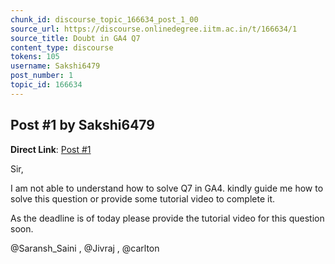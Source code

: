 ```yaml
---
chunk_id: discourse_topic_166634_post_1_00
source_url: https://discourse.onlinedegree.iitm.ac.in/t/166634/1
source_title: Doubt in GA4 Q7
content_type: discourse
tokens: 105
username: Sakshi6479
post_number: 1
topic_id: 166634
---
```


## Post #1 by Sakshi6479

**Direct Link**: [Post #1](https://discourse.onlinedegree.iitm.ac.in/t/166634/1)

Sir,

I am not able to understand how to solve Q7 in GA4. kindly guide me how to solve this question or provide some tutorial video to complete it.

As the deadline is of today please provide the tutorial video for this question soon.

@Saransh_Saini , @Jivraj , @carlton
